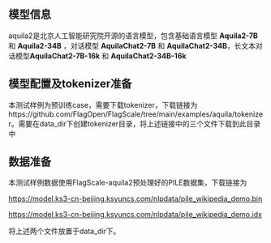 ## 模型信息

aquila2是北京人工智能研究院开源的语言模型，包含基础语言模型 **Aquila2-7B** 和 **Aquila2-34B** ，对话模型 **AquilaChat2-7B** 和 **AquilaChat2-34B**，长文本对话模型**AquilaChat2-7B-16k** 和 **AquilaChat2-34B-16k**

## 模型配置及tokenizer准备

本测试样例为预训练case，需要下载tokenizer，下载链接为https://github.com/FlagOpen/FlagScale/tree/main/examples/aquila/tokenizer。需要在data_dir下创建tokenizer目录，将上述链接中的三个文件下载到此目录中

## 数据准备

本测试样例数据使用FlagScale-aquila2预处理好的PILE数据集，下载链接为

https://model.ks3-cn-beijing.ksyuncs.com/nlpdata/pile_wikipedia_demo.bin

https://model.ks3-cn-beijing.ksyuncs.com/nlpdata/pile_wikipedia_demo.idx

将上述两个文件放置于data_dir下。